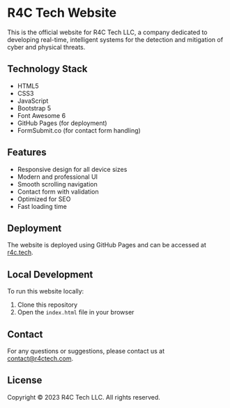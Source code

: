 # R4C Tech Website

This is the official website for R4C Tech LLC, a company dedicated to developing real-time, intelligent systems for the detection and mitigation of cyber and physical threats.

## Technology Stack

- HTML5
- CSS3
- JavaScript
- Bootstrap 5
- Font Awesome 6
- GitHub Pages (for deployment)
- FormSubmit.co (for contact form handling)

## Features

- Responsive design for all device sizes
- Modern and professional UI
- Smooth scrolling navigation
- Contact form with validation
- Optimized for SEO
- Fast loading time

## Deployment

The website is deployed using GitHub Pages and can be accessed at [r4c.tech](https://r4c.tech).

## Local Development

To run this website locally:

1. Clone this repository
2. Open the `index.html` file in your browser

## Contact

For any questions or suggestions, please contact us at contact@r4ctech.com.

## License

Copyright © 2023 R4C Tech LLC. All rights reserved. 